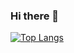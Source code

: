### Hi there 👋

<!--
[![Rashid's github stats](https://github-readme-stats.vercel.app/api?username=rashidRizvi98)](https://github.com/rashidRizvi98/github-readme-stats)
-->
[![Top Langs](https://github-readme-stats.vercel.app/api/top-langs/?username=rashidRizvi98&layout=compact)](https://github.com/rashidRizvi98/github-readme-stats)

<!--
**rashidRizvi98/rashidRizvi98** is a ✨ _special_ ✨ repository because its `README.md` (this file) appears on your GitHub profile.

Here are some ideas to get you started:

- 🔭 I’m currently working on ...
- 🌱 I’m currently learning ...
- 👯 I’m looking to collaborate on ...
- 🤔 I’m looking for help with ...
- 💬 Ask me about ...
- 📫 How to reach me: ...
- 😄 Pronouns: ...
- ⚡ Fun fact: ...
-->
